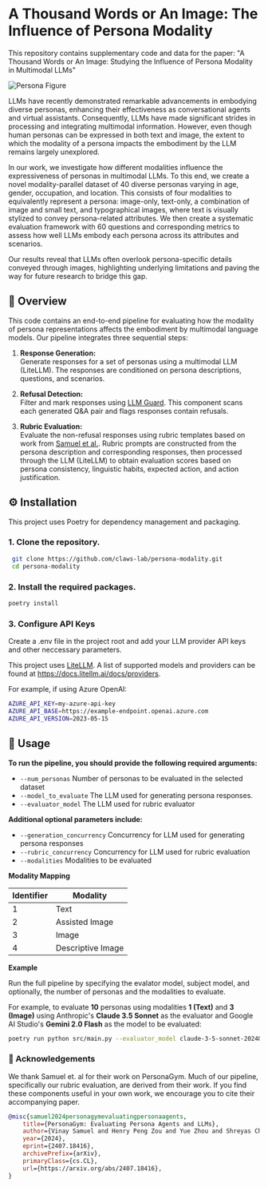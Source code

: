 # A Thousand Words or An Image: The Influence of Persona Modality

This repository contains supplementary code and data for the paper: "A Thousand Words or An Image: Studying the Influence of Persona Modality in Multimodal LLMs"

![Persona Figure](assets/persona-fig.png)

LLMs have recently demonstrated remarkable advancements in embodying diverse personas, enhancing their effectiveness as conversational agents and virtual assistants. 
Consequently, LLMs have made significant strides in processing and integrating multimodal information. However, even though human personas can be expressed in both text and image, the extent to which the modality of a persona impacts the embodiment by the LLM remains largely unexplored. 

In our work, we investigate how different modalities influence the expressiveness of personas in multimodal LLMs. To this end, we create a novel modality-parallel dataset of 40 diverse personas varying in age, gender, occupation, and location. 
This consists of four modalities to equivalently represent a persona: image-only, text-only, a combination of image and small text, and typographical images, where text is visually stylized to convey persona-related attributes.
We then create a systematic evaluation framework with 60 questions and corresponding metrics to assess how well LLMs embody each persona across its attributes and scenarios.

Our results reveal that LLMs often overlook persona-specific details conveyed through images, highlighting underlying limitations and paving the way for future research to bridge this gap.

## 🔖 Overview

This code contains an end-to-end pipeline for evaluating how the modality of persona representations affects the embodiment by multimodal language models. Our pipeline integrates three sequential steps:

1. **Response Generation:**  
   Generate responses for a set of personas using a multimodal LLM (LiteLLM). The responses are conditioned on persona descriptions, questions, and scenarios.

2. **Refusal Detection:**  
   Filter and mark responses using [LLM Guard](https://llm-guard.com/output_scanners/no_refusal/). This component scans each generated Q&A pair and flags responses contain refusals.

3. **Rubric Evaluation:**  
   Evaluate the non-refusal responses using rubric templates based on work from [Samuel et al.](https://github.com/vsamuel2003/PersonaGym). Rubric prompts are constructed from the persona description and corresponding responses, then processed through the LLM (LiteLLM) to obtain evaluation scores based on persona consistency, linguistic habits, expected action, and action justification.

## ⚙️ Installation

This project uses Poetry for dependency management and packaging.

### 1. Clone the repository.
   
   ```bash
    git clone https://github.com/claws-lab/persona-modality.git
    cd persona-modality
   ```

### 2. Install the required packages.
   
   ```bash
   poetry install
   ```

### 3. Configure API Keys
Create a .env file in the project root and add your LLM provider API keys and other neccessary parameters. 

This project uses [LiteLLM](https://docs.litellm.ai/docs/). A list of supported models and providers can be found at https://docs.litellm.ai/docs/providers.

For example, if using Azure OpenAI:

 ```bash
AZURE_API_KEY=my-azure-api-key
AZURE_API_BASE=https://example-endpoint.openai.azure.com
AZURE_API_VERSION=2023-05-15
```

## 🚀 Usage
**To run the pipeline, you should provide the following required arguments:**
- `--num_personas` Number of personas to be evaluated in the selected dataset
- `--model_to_evaluate` The LLM used for generating persona responses.
- `--evaluator_model` The LLM used for rubric evaluator

**Additional optional parameters include:**
- `--generation_concurrency` Concurrency for LLM used for generating persona responses
- `--rubric_concurrency` Concurrency for LLM used for rubric evaluation
- `--modalities` Modalities to be evaluated

**Modality Mapping**

| Identifier | Modality           |
|------------|--------------------|
| 1          | Text               |
| 2          | Assisted Image     |
| 3          | Image              |
| 4          | Descriptive Image  |

**Example**

Run the full pipeline by specifying the evalator model, subject model, and optionally, the number of personas and the modalities to evaluate.

For example, to evaluate **10** personas using modalities **1 (Text)** and **3 (Image)** using Anthropic's **Claude 3.5 Sonnet** as the evaluator and Google AI Studio's **Gemini 2.0 Flash** as the model to be evaluated:

  ```bash
  poetry run python src/main.py --evaluator_model claude-3-5-sonnet-20240620 -- model_to_evaluate gemini-2.0-flash --num_personas 10 --modalities 1,3
  ```

### 🙏 Acknowledgements
We thank Samuel et. al for their work on PersonaGym. Much of our pipeline, specifically our rubric evaluation, are derived from their work. If you find these components useful in your own work, we encourage you to cite their accompanying paper.
  ```bibtex
  @misc{samuel2024personagymevaluatingpersonaagents,
      title={PersonaGym: Evaluating Persona Agents and LLMs}, 
      author={Vinay Samuel and Henry Peng Zou and Yue Zhou and Shreyas Chaudhari and Ashwin Kalyan and Tanmay Rajpurohit and Ameet Deshpande and Karthik Narasimhan and Vishvak Murahari},
      year={2024},
      eprint={2407.18416},
      archivePrefix={arXiv},
      primaryClass={cs.CL},
      url={https://arxiv.org/abs/2407.18416}, 
}
  ```
